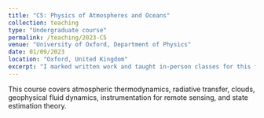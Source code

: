 ```yaml
---
title: "C5: Physics of Atmospheres and Oceans"
collection: teaching
type: "Undergraduate course"
permalink: /teaching/2023-C5
venue: "University of Oxford, Department of Physics"
date: 01/09/2023
location: "Oxford, United Kingdom"
excerpt: "I marked written work and taught in-person classes for this fourth year MPhys course on the physics of atmospheres and oceans."
---
```


This course covers atmospheric thermodynamics, radiative transfer, clouds, geophysical fluid dynamics, instrumentation for remote sensing, and state estimation theory.